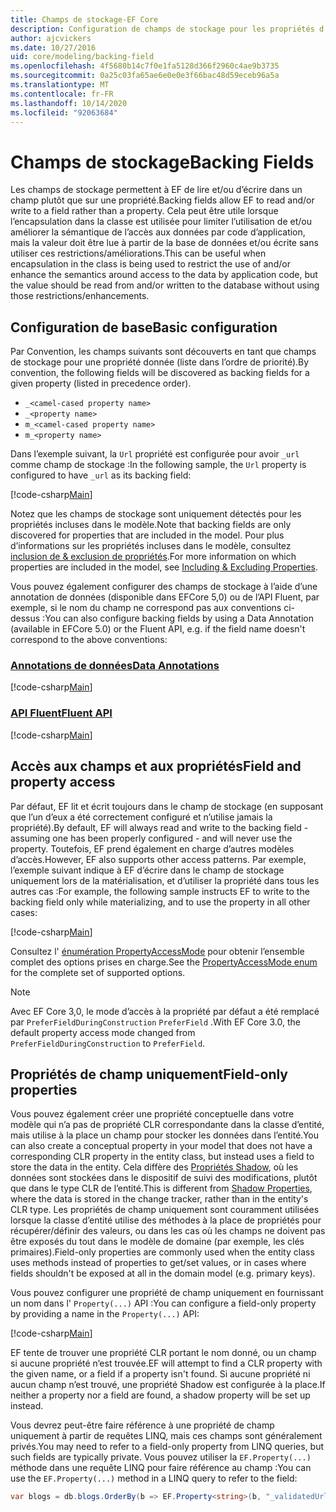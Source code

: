 ```yaml
---
title: Champs de stockage-EF Core
description: Configuration de champs de stockage pour les propriétés d’un modèle de Entity Framework Core
author: ajcvickers
ms.date: 10/27/2016
uid: core/modeling/backing-field
ms.openlocfilehash: 4f5680b14c7f0e1fa5128d366f2960c4ae9b3735
ms.sourcegitcommit: 0a25c03fa65ae6e0e0e3f66bac48d59eceb96a5a
ms.translationtype: MT
ms.contentlocale: fr-FR
ms.lasthandoff: 10/14/2020
ms.locfileid: "92063684"
---
```

# <a name="backing-fields"></a><span data-ttu-id="16de3-103">Champs de stockage</span><span class="sxs-lookup"><span data-stu-id="16de3-103">Backing Fields</span></span>

<span data-ttu-id="16de3-104">Les champs de stockage permettent à EF de lire et/ou d’écrire dans un champ plutôt que sur une propriété.</span><span class="sxs-lookup"><span data-stu-id="16de3-104">Backing fields allow EF to read and/or write to a field rather than a property.</span></span> <span data-ttu-id="16de3-105">Cela peut être utile lorsque l’encapsulation dans la classe est utilisée pour limiter l’utilisation de et/ou améliorer la sémantique de l’accès aux données par code d’application, mais la valeur doit être lue à partir de la base de données et/ou écrite sans utiliser ces restrictions/améliorations.</span><span class="sxs-lookup"><span data-stu-id="16de3-105">This can be useful when encapsulation in the class is being used to restrict the use of and/or enhance the semantics around access to the data by application code, but the value should be read from and/or written to the database without using those restrictions/enhancements.</span></span>

## <a name="basic-configuration"></a><span data-ttu-id="16de3-106">Configuration de base</span><span class="sxs-lookup"><span data-stu-id="16de3-106">Basic configuration</span></span>

<span data-ttu-id="16de3-107">Par Convention, les champs suivants sont découverts en tant que champs de stockage pour une propriété donnée (liste dans l’ordre de priorité).</span><span class="sxs-lookup"><span data-stu-id="16de3-107">By convention, the following fields will be discovered as backing fields for a given property (listed in precedence order).</span></span>

* `_<camel-cased property name>`
* `_<property name>`
* `m_<camel-cased property name>`
* `m_<property name>`

<span data-ttu-id="16de3-108">Dans l’exemple suivant, la `Url` propriété est configurée pour avoir `_url` comme champ de stockage :</span><span class="sxs-lookup"><span data-stu-id="16de3-108">In the following sample, the `Url` property is configured to have `_url` as its backing field:</span></span>

[!code-csharp[Main](../../../samples/core/Modeling/Conventions/BackingField.cs#Sample)]

<span data-ttu-id="16de3-109">Notez que les champs de stockage sont uniquement détectés pour les propriétés incluses dans le modèle.</span><span class="sxs-lookup"><span data-stu-id="16de3-109">Note that backing fields are only discovered for properties that are included in the model.</span></span> <span data-ttu-id="16de3-110">Pour plus d’informations sur les propriétés incluses dans le modèle, consultez [inclusion de & exclusion de propriétés](xref:core/modeling/entity-properties).</span><span class="sxs-lookup"><span data-stu-id="16de3-110">For more information on which properties are included in the model, see [Including & Excluding Properties](xref:core/modeling/entity-properties).</span></span>

<span data-ttu-id="16de3-111">Vous pouvez également configurer des champs de stockage à l’aide d’une annotation de données (disponible dans EFCore 5,0) ou de l’API Fluent, par exemple, si le nom du champ ne correspond pas aux conventions ci-dessus :</span><span class="sxs-lookup"><span data-stu-id="16de3-111">You can also configure backing fields by using a Data Annotation (available in EFCore 5.0) or the Fluent API, e.g. if the field name doesn't correspond to the above conventions:</span></span>

### <a name="data-annotations"></a>[<span data-ttu-id="16de3-112">Annotations de données</span><span class="sxs-lookup"><span data-stu-id="16de3-112">Data Annotations</span></span>](#tab/data-annotations)

[!code-csharp[Main](../../../samples/core/Modeling/DataAnnotations/BackingField.cs?name=BackingField&highlight=7)]

### <a name="fluent-api"></a>[<span data-ttu-id="16de3-113">API Fluent</span><span class="sxs-lookup"><span data-stu-id="16de3-113">Fluent API</span></span>](#tab/fluent-api)

[!code-csharp[Main](../../../samples/core/Modeling/FluentAPI/BackingField.cs?name=BackingField&highlight=5)]

## <a name="field-and-property-access"></a><span data-ttu-id="16de3-114">Accès aux champs et aux propriétés</span><span class="sxs-lookup"><span data-stu-id="16de3-114">Field and property access</span></span>

<span data-ttu-id="16de3-115">Par défaut, EF lit et écrit toujours dans le champ de stockage (en supposant que l’un d’eux a été correctement configuré et n’utilise jamais la propriété).</span><span class="sxs-lookup"><span data-stu-id="16de3-115">By default, EF will always read and write to the backing field - assuming one has been properly configured - and will never use the property.</span></span> <span data-ttu-id="16de3-116">Toutefois, EF prend également en charge d’autres modèles d’accès.</span><span class="sxs-lookup"><span data-stu-id="16de3-116">However, EF also supports other access patterns.</span></span> <span data-ttu-id="16de3-117">Par exemple, l’exemple suivant indique à EF d’écrire dans le champ de stockage uniquement lors de la matérialisation, et d’utiliser la propriété dans tous les autres cas :</span><span class="sxs-lookup"><span data-stu-id="16de3-117">For example, the following sample instructs EF to write to the backing field only while materializing, and to use the property in all other cases:</span></span>

[!code-csharp[Main](../../../samples/core/Modeling/FluentAPI/BackingFieldAccessMode.cs?name=BackingFieldAccessMode&highlight=6)]

<span data-ttu-id="16de3-118">Consultez l' [énumération PropertyAccessMode](/dotnet/api/microsoft.entityframeworkcore.propertyaccessmode) pour obtenir l’ensemble complet des options prises en charge.</span><span class="sxs-lookup"><span data-stu-id="16de3-118">See the [PropertyAccessMode enum](/dotnet/api/microsoft.entityframeworkcore.propertyaccessmode) for the complete set of supported options.</span></span>

> [!NOTE]
> <span data-ttu-id="16de3-119">Avec EF Core 3,0, le mode d’accès à la propriété par défaut a été remplacé par `PreferFieldDuringConstruction` `PreferField` .</span><span class="sxs-lookup"><span data-stu-id="16de3-119">With EF Core 3.0, the default property access mode changed from `PreferFieldDuringConstruction` to `PreferField`.</span></span>

## <a name="field-only-properties"></a><span data-ttu-id="16de3-120">Propriétés de champ uniquement</span><span class="sxs-lookup"><span data-stu-id="16de3-120">Field-only properties</span></span>

<span data-ttu-id="16de3-121">Vous pouvez également créer une propriété conceptuelle dans votre modèle qui n’a pas de propriété CLR correspondante dans la classe d’entité, mais utilise à la place un champ pour stocker les données dans l’entité.</span><span class="sxs-lookup"><span data-stu-id="16de3-121">You can also create a conceptual property in your model that does not have a corresponding CLR property in the entity class, but instead uses a field to store the data in the entity.</span></span> <span data-ttu-id="16de3-122">Cela diffère des [Propriétés Shadow](xref:core/modeling/shadow-properties), où les données sont stockées dans le dispositif de suivi des modifications, plutôt que dans le type CLR de l’entité.</span><span class="sxs-lookup"><span data-stu-id="16de3-122">This is different from [Shadow Properties](xref:core/modeling/shadow-properties), where the data is stored in the change tracker, rather than in the entity's CLR type.</span></span> <span data-ttu-id="16de3-123">Les propriétés de champ uniquement sont couramment utilisées lorsque la classe d’entité utilise des méthodes à la place de propriétés pour récupérer/définir des valeurs, ou dans les cas où les champs ne doivent pas être exposés du tout dans le modèle de domaine (par exemple, les clés primaires).</span><span class="sxs-lookup"><span data-stu-id="16de3-123">Field-only properties are commonly used when the entity class uses methods instead of properties to get/set values, or in cases where fields shouldn't be exposed at all in the domain model (e.g. primary keys).</span></span>

<span data-ttu-id="16de3-124">Vous pouvez configurer une propriété de champ uniquement en fournissant un nom dans l' `Property(...)` API :</span><span class="sxs-lookup"><span data-stu-id="16de3-124">You can configure a field-only property by providing a name in the `Property(...)` API:</span></span>

[!code-csharp[Main](../../../samples/core/Modeling/FluentAPI/BackingFieldNoProperty.cs#Sample)]

<span data-ttu-id="16de3-125">EF tente de trouver une propriété CLR portant le nom donné, ou un champ si aucune propriété n’est trouvée.</span><span class="sxs-lookup"><span data-stu-id="16de3-125">EF will attempt to find a CLR property with the given name, or a field if a property isn't found.</span></span> <span data-ttu-id="16de3-126">Si aucune propriété ni aucun champ n’est trouvé, une propriété Shadow est configurée à la place.</span><span class="sxs-lookup"><span data-stu-id="16de3-126">If neither a property nor a field are found, a shadow property will be set up instead.</span></span>

<span data-ttu-id="16de3-127">Vous devrez peut-être faire référence à une propriété de champ uniquement à partir de requêtes LINQ, mais ces champs sont généralement privés.</span><span class="sxs-lookup"><span data-stu-id="16de3-127">You may need to refer to a field-only property from LINQ queries, but such fields are typically private.</span></span> <span data-ttu-id="16de3-128">Vous pouvez utiliser la `EF.Property(...)` méthode dans une requête LINQ pour faire référence au champ :</span><span class="sxs-lookup"><span data-stu-id="16de3-128">You can use the `EF.Property(...)` method in a LINQ query to refer to the field:</span></span>

```csharp
var blogs = db.blogs.OrderBy(b => EF.Property<string>(b, "_validatedUrl"));
```
